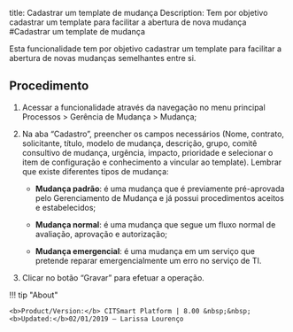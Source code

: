 title: Cadastrar um template de mudança
Description: Tem por objetivo cadastrar um template para facilitar a abertura de nova mudança
#Cadastrar um template de mudança

Esta funcionalidade tem por objetivo cadastrar um template para facilitar a abertura de novas mudanças semelhantes entre si.

Procedimento
------------

1.  Acessar a funcionalidade através da navegação no menu principal Processos \>
    Gerência de Mudança \> Mudança;

2.  Na aba “Cadastro”, preencher os campos necessários (Nome, contrato,
    solicitante, título, modelo de mudança, descrição, grupo, comitê consultivo
    de mudança, urgência, impacto, prioridade e selecionar o item de
    configuração e conhecimento a vincular ao template). Lembrar que existe
    diferentes tipos de mudança:

    -   **Mudança padrão**: é uma mudança que é previamente pré-aprovada pelo
    Gerenciamento de Mudança e já possui procedimentos aceitos e estabelecidos;

    -   **Mudança normal**: é uma mudança que segue um fluxo normal de avaliação,
    aprovação e autorização;

    -   **Mudança emergencial**: é uma mudança em um serviço que pretende reparar
    emergencialmente um erro no serviço de TI.

5.  Clicar no botão “Gravar” para efetuar a operação.

!!! tip "About"

    <b>Product/Version:</b> CITSmart Platform | 8.00 &nbsp;&nbsp;
    <b>Updated:</b>02/01/2019 – Larissa Lourenço
